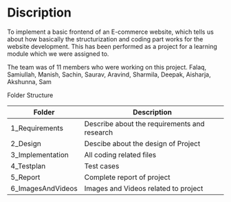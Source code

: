 # Discription
 To implement a basic frontend of an E-commerce website, which tells us about how basically the structurization and coding part works for the website development. This has been performed as a project for a learning module which we were assigned to.

The team was of 11 members who were working on this project. Falaq, Samiullah, Manish, Sachin, Saurav, Aravind, Sharmila, Deepak, Aisharja, Akshunna, Sam






Folder Structure

|Folder|Description|
|------|-----------|
|1_Requirements |	Describe about the requirements and research|
|2_Design |	Descibe about the design of Project|
|3_Implementation	|All coding related files|
|4_Testplan |	Test cases|
|5_Report	| Complete report of project|
|6_ImagesAndVideos |Images and Videos related to project|



